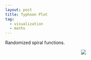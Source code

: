 ```yaml
---
layout: post
title: Typhoon Plot
tag:
  - visualization
  - maths
---
```


Randomized spiral functions.

<p align="center">
  <img src="https://shawenyao.github.io/R/output/typhoon/typhoon.svg" />
</p>
